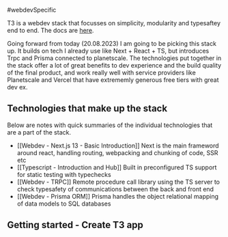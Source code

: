 #webdevSpecific 

T3 is a webdev stack that focusses on simplicity, modularity and typesaftey end to end. The docs are [here](https://create.t3.gg/en/introduction).

Going forward from today (20.08.2023) I am going to be picking this stack up. It builds on tech I already use like Next + React + TS, but introduces Trpc and Prisma connected to planetscale. The technologies put together in the stack offer a lot of great benefits to dev experience and the build quality of the final product, and work really well with service providers like Planetscale and Vercel that have extrememly generous free tiers with great dev ex.

## Technologies that make up the stack
Below are notes with quick summaries of the individual technologies that are a part of the stack.
- [[Webdev - Next.js 13 - Basic Introduction]] Next is the main frameword around react, handling routing, webpacking and chunking of code, SSR etc
- [[Typescript - Introduction and Hub]] Built in preconfigured TS support for static testing with typechecks
- [[Webdev - TRPC]] Remote procedure call library using the TS server to check typesafety of communications between the back and front end
- [[Webdev - Prisma ORM]] Prisma handles the object relational mapping of data models to SQL databases

## Getting started - Create T3 app
